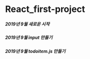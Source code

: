 # React_first-project
##### 2019년 9월 새로운 시작
##### 2019년 9월 input 만들기

##### 2019년 9월 todoitem.js 만들기